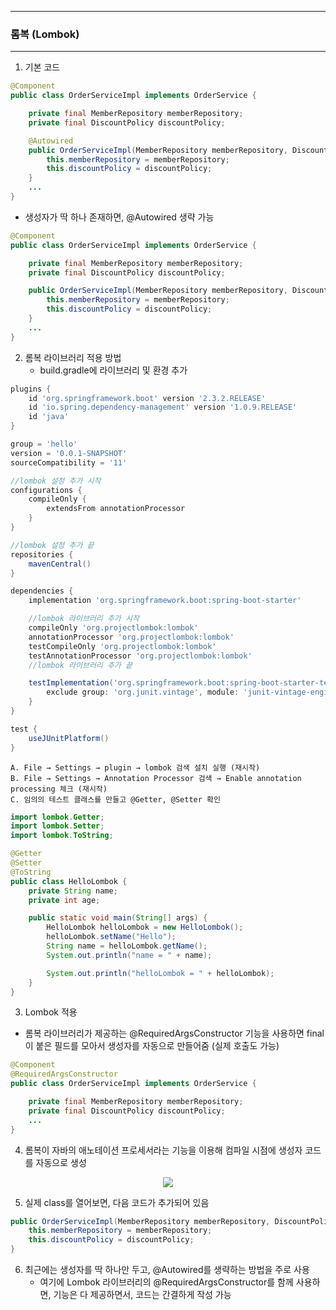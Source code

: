 -----
### 롬복 (Lombok)
-----
1. 기본 코드
```java
@Component
public class OrderServiceImpl implements OrderService {

    private final MemberRepository memberRepository;
    private final DiscountPolicy discountPolicy;

    @Autowired
    public OrderServiceImpl(MemberRepository memberRepository, DiscountPolicy discountPolicy) { // Constructor Injection
        this.memberRepository = memberRepository;
        this.discountPolicy = discountPolicy;
    }
    ...
}
```

  - 생성자가 딱 하나 존재하면, @Autowired 생략 가능
```java
@Component
public class OrderServiceImpl implements OrderService {

    private final MemberRepository memberRepository;
    private final DiscountPolicy discountPolicy;

    public OrderServiceImpl(MemberRepository memberRepository, DiscountPolicy discountPolicy) { // Constructor Injection
        this.memberRepository = memberRepository;
        this.discountPolicy = discountPolicy;
    }
    ...
}
```

2. 롬복 라이브러리 적용 방법
   - build.gradle에 라이브러리 및 환경 추가
```gradle
plugins {
    id 'org.springframework.boot' version '2.3.2.RELEASE'
    id 'io.spring.dependency-management' version '1.0.9.RELEASE' 
    id 'java'
}

group = 'hello'
version = '0.0.1-SNAPSHOT' 
sourceCompatibility = '11'

//lombok 설정 추가 시작
configurations { 
    compileOnly {
        extendsFrom annotationProcessor 
    }
}

//lombok 설정 추가 끝
repositories { 
    mavenCentral()
}

dependencies {
    implementation 'org.springframework.boot:spring-boot-starter'

    //lombok 라이브러리 추가 시작
    compileOnly 'org.projectlombok:lombok'
    annotationProcessor 'org.projectlombok:lombok' 
    testCompileOnly 'org.projectlombok:lombok'
    testAnnotationProcessor 'org.projectlombok:lombok'
    //lombok 라이브러리 추가 끝

    testImplementation('org.springframework.boot:spring-boot-starter-test') { 
        exclude group: 'org.junit.vintage', module: 'junit-vintage-engine' 
    }
}

test { 
    useJUnitPlatform()
}
```
```
A. File → Settings → plugin → lombok 검색 설치 실행 (재시작)
B. File → Settings → Annotation Processor 검색 → Enable annotation processing 체크 (재시작)
C. 임의의 테스트 클래스를 만들고 @Getter, @Setter 확인
```
```java
import lombok.Getter;
import lombok.Setter;
import lombok.ToString;

@Getter
@Setter
@ToString
public class HelloLombok {
    private String name;
    private int age;

    public static void main(String[] args) {
        HelloLombok helloLombok = new HelloLombok();
        helloLombok.setName("Hello");
        String name = helloLombok.getName();
        System.out.println("name = " + name);

        System.out.println("helloLombok = " + helloLombok);
    }
}
```

3. Lombok 적용
  - 롬복 라이브러리가 제공하는 @RequiredArgsConstructor 기능을 사용하면 final이 붙은 필드를 모아서 생성자를 자동으로 만들어줌 (실제 호출도 가능)
```java
@Component
@RequiredArgsConstructor
public class OrderServiceImpl implements OrderService {

    private final MemberRepository memberRepository;
    private final DiscountPolicy discountPolicy;
    ...
}
```

4. 롬복이 자바의 애노테이션 프로세서라는 기능을 이용해 컴파일 시점에 생성자 코드를 자동으로 생성
<div align="center">
<img src="https://github.com/sooyounghan/Spring/assets/34672301/b7c65fe1-ffc7-4300-9e34-57ef53662003">
</div>

5. 실제 class를 열어보면, 다음 코드가 추가되어 있음
```java
public OrderServiceImpl(MemberRepository memberRepository, DiscountPolicy discountPolicy) { // Constructor Injection
    this.memberRepository = memberRepository;
    this.discountPolicy = discountPolicy;
}
```

6. 최근에는 생성자를 딱 하나만 두고, @Autowired를 생략하는 방법을 주로 사용
   - 여기에 Lombok 라이브러리의 @RequiredArgsConstructor를 함께 사용하면, 기능은 다 제공하면서, 코드는 간결하게 작성 가능
